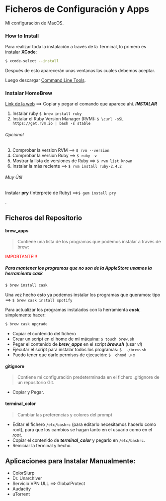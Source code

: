 # Ficheros de Configuración y Apps

Mi configuración de MacOS.

### How to Install

Para realizar toda la instalación a través de la Terminal, lo primero es instalar __XCode__:


```bash
$ xcode-select --install
```

Después de esto aparecerán unas ventanas las cuales debemos aceptar.

Luego descargar [Command Line Tools](https://developer.apple.com/downloads/more).

### Instalar HomeBrew

[Link de la web](https://brew.sh/index_es) ==> Copiar y pegar el comando que aparece ahí. ***INSTALAR***

1. Instalar ruby  `$ brew install ruby`
2. Instalar el Ruby Version Manager (RVM): `$ \curl -sSL https://get.rvm.io | bash -s stable`

###### Opcional
3. Comprobar la version RVM ==> `$ rvm --version`
4. Comprobar la version Ruby ==> `$ ruby -v`
5. Mostrar la lista de versiones de Ruby ==> `$ rvm list known`
6. Instalar la más reciente ==> `$ rvm install ruby-2.4.2`


###### Muy Útil
Instalar __pry__ (Intérprete de Ruby) ==>`$ gem install pry`

<span style="color:red"></span>.

## Ficheros del Repositorio

#### brew_apps

> Contiene una lista de los programas que podemos instalar a través de brew:

<span style="color:red">IMPORTANTE!!!</span>
##### Para mantener los programas que no son de la AppleStore usamos la herramienta *cask*

```bash
$ brew install cask
```

Una vez hecho esto ya podemos instalar los programas que queramos: tipo ==> `$ brew cask install spotify`

Para actualizar los programas instalados con la herramienta ***cask***, simplemente hacer:

```bash
$ brew cask upgrade
```  

* Copiar el contenido del fichero
* Crear un script en el home de mi máquina: `$ touch brew.sh`
* Pegar el contenido de ***brew_apps*** en el script ***brew.sh*** (usar *vi*)
* Ejecutar el script para instalar todos los programas: `$  ./brew.sh`
* Puedo tener que darle permisos de ejecución: `$  chmod u+x`


#### gitignore

> Contiene mi configuración predeterminada en el fichero .gitignore de un repositorio Git.

* Copiar y Pegar.


#### terminal_color

> Cambiar las preferencias y colores del prompt

* Editar el fichero `/etc/bashrc` (para editarlo necesitamos hacerlo como root), para que los cambios se hagan tanto en el usuario como en el *root*.
* Copiar el contenido de ***terminal_color*** y pegarlo en `/etc/bashrc`.
* Reiniciar la terminal y hecho.


## Aplicaciones para Instalar Manualmente:

- ColorSlurp
- Dr. Unarchiver
- Servicio VPN ULL ==> GlobalProtect
- Audacity
- uTorrent
